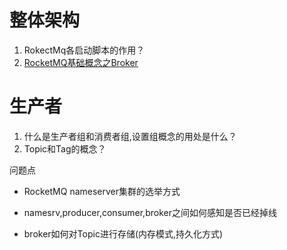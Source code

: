 # 整体架构

1.  RokectMq各启动脚本的作用？	
2.  [RocketMQ基础概念之Broker](https://blog.csdn.net/Yooneep/article/details/88844359)

# 生产者

1.  什么是生产者组和消费者组,设置组概念的用处是什么？
2. Topic和Tag的概念？

问题点

- RocketMQ nameserver集群的选举方式

- namesrv,producer,consumer,broker之间如何感知是否已经掉线
- broker如何对Topic进行存储(内存模式,持久化方式)